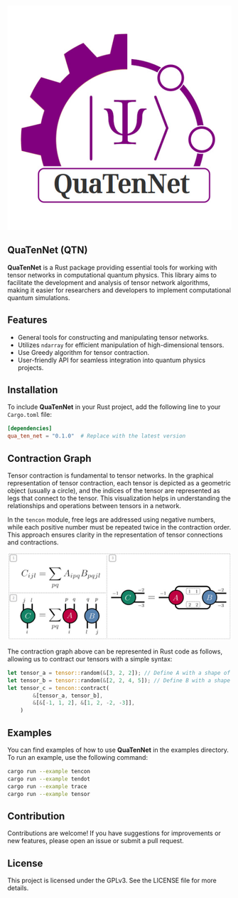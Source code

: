 ![](https://raw.githubusercontent.com/hoomania/QuaTenNet/master/assets/qtn_logo.jpg)

## QuaTenNet (QTN)

**QuaTenNet** is a Rust package providing essential tools for working with tensor networks in computational quantum physics. This library aims to facilitate the development and analysis of tensor network algorithms, making it easier for researchers and developers to implement computational quantum simulations.

## Features

- General tools for constructing and manipulating tensor networks.
- Utilizes `ndarray` for efficient manipulation of high-dimensional tensors.
- Use Greedy algorithm for tensor contraction.
- User-friendly API for seamless integration into quantum physics projects.

## Installation

To include **QuaTenNet** in your Rust project, add the following line to your `Cargo.toml` file:

```toml
[dependencies]
qua_ten_net = "0.1.0"  # Replace with the latest version
```

## Contraction Graph

Tensor contraction is fundamental to tensor networks. In the graphical representation of tensor contraction, each tensor is depicted as a geometric object (usually a circle), and the indices of the tensor are represented as legs that connect to the tensor. This visualization helps in understanding the relationships and operations between tensors in a network.

In the `tencon` module, free legs are addressed using negative numbers, while each positive number must be repeated twice in the contraction order. This approach ensures clarity in the representation of tensor connections and contractions.


![Contraction Graph](https://raw.githubusercontent.com/hoomania/QuaTenNet/master/assets/contraction_graph.jpg)

The contraction graph above can be represented in Rust code as follows, allowing us to contract our tensors with a simple syntax:
```rust
let tensor_a = tensor::random(&[3, 2, 2]); // Define A with a shape of (3, 2, 2)
let tensor_b = tensor::random(&[2, 2, 4, 5]); // Define B with a shape of (2, 2, 4, 5)
let tensor_c = tencon::contract(
        &[tensor_a, tensor_b],
        &[&[-1, 1, 2], &[1, 2, -2, -3]],
    )
```

## Examples

You can find examples of how to use **QuaTenNet** in the examples directory. \
To run an example, use the following command:

```bash
cargo run --example tencon
cargo run --example tendot
cargo run --example trace
cargo run --example tensor
```

## Contribution
Contributions are welcome! If you have suggestions for improvements or new features, please open an issue or submit a pull request.

## License
This project is licensed under the GPLv3. See the LICENSE file for more details.

